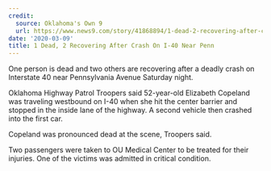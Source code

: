 ```yaml
---
credit:
  source: Oklahoma's Own 9 
  url: https://www.news9.com/story/41868894/1-dead-2-recovering-after-crash-on-i40-near-penn
date: '2020-03-09'
title: 1 Dead, 2 Recovering After Crash On I-40 Near Penn
---
```

One person is dead and two others are recovering after a deadly crash on Interstate 40 near Pennsylvania Avenue Saturday night. 

Oklahoma Highway Patrol Troopers said 52-year-old Elizabeth Copeland was traveling westbound on I-40 when she hit the center barrier and stopped in the inside lane of the highway. A second vehicle then crashed into the first car. 

Copeland was pronounced dead at the scene, Troopers said. 

Two passengers were taken to OU Medical Center to be treated for their injuries. One of the victims was admitted in critical condition. 
